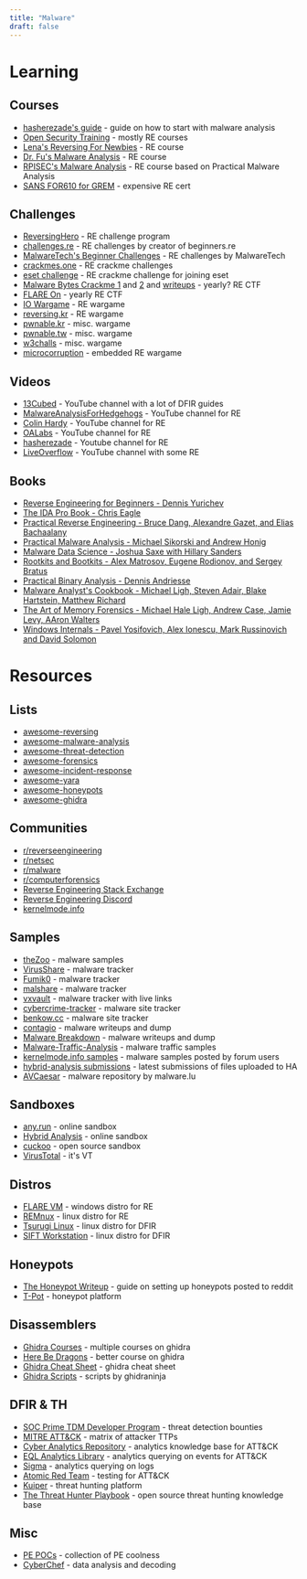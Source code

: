 ```yaml
---
title: "Malware"
draft: false
---
```


# Learning

## Courses
- [hasherezade's guide](https://hshrzd.wordpress.com/how-to-start/) - guide on how to start with malware analysis
- [Open Security Training](http://opensecuritytraining.info/Training.html) - mostly RE courses
- [Lena's Reversing For Newbies](https://tuts4you.com/e107_plugins/download/download.php?list.17) - RE course
- [Dr. Fu's Malware Analysis](http://fumalwareanalysis.blogspot.com/p/malware-analysis-tutorials-reverse.html) - RE course
- [RPISEC's Malware Analysis](https://github.com/RPISEC/Malware) - RE course based on Practical Malware Analysis
- [SANS FOR610 for GREM](https://www.sans.org/course/reverse-engineering-malware-malware-analysis-tools-techniques/Type/asc/all) - expensive RE cert

## Challenges
- [ReversingHero](https://www.reversinghero.com/) - RE challenge program
- [challenges.re](https://challenges.re/) - RE challenges by creator of beginners.re
- [MalwareTech's Beginner Challenges](https://www.malwaretech.com/beginner-malware-reversing-challenges) - RE challenges by MalwareTech
- [crackmes.one](https://crackmes.one/) - RE crackme challenges
- [eset challenge](https://join.eset.com/en/challenges/crack-me) - RE crackme challenge for joining eset
- [Malware Bytes Crackme 1](https://blog.malwarebytes.com/malwarebytes-news/2017/11/how-to-solve-the-malwarebytes-crackme-a-step-by-step-tutorial/) and [2](https://blog.malwarebytes.com/security-world/2018/04/malwarebytes-crackme-2-another-challenge/) and [writeups](https://blog.malwarebytes.com/malwarebytes-news/2018/05/malwarebytes-crackme-2-contest-summary/) - yearly? RE CTF
- [FLARE On](http://www.flare-on.com/) - yearly RE CTF
- [IO Wargame](https://io.netgarage.org/) - RE wargame
- [reversing.kr](http://reversing.kr/) - RE wargame
- [pwnable.kr](http://pwnable.kr/) - misc. wargame
- [pwnable.tw](https://pwnable.tw/) - misc. wargame
- [w3challs](https://w3challs.com/) - misc. wargame
- [microcorruption](https://microcorruption.com/login) - embedded RE wargame

## Videos
- [13Cubed](https://www.youtube.com/user/davisrichardg) - YouTube channel with a lot of DFIR guides
- [MalwareAnalysisForHedgehogs](https://www.youtube.com/channel/UCVFXrUwuWxNlm6UNZtBLJ-A) - YouTube channel for RE
- [Colin Hardy](https://www.youtube.com/channel/UCND1KVdVt8A580SjdaS4cZg) - YouTube channel for RE
- [OALabs](https://www.youtube.com/channel/UC--DwaiMV-jtO-6EvmKOnqg) - YouTube channel for RE
- [hasherezade](https://www.youtube.com/channel/UCNWVswPNgn5kutPNa5sprkg) - Youtube channel for RE
- [LiveOverflow](https://www.youtube.com/channel/UClcE-kVhqyiHCcjYwcpfj9w) - YouTube channel with some RE

## Books
- [Reverse Engineering for Beginners - Dennis Yurichev](https://beginners.re/)
- [The IDA Pro Book - Chris Eagle](https://nostarch.com/idapro2.htm)
- [Practical Reverse Engineering - Bruce Dang, Alexandre Gazet, and Elias Bachaalany](https://www.wiley.com/en-us/Practical+Reverse+Engineering%3A+x86%2C+x64%2C+ARM%2C+Windows+Kernel%2C+Reversing+Tools%2C+and+Obfuscation-p-9781118787311)
- [Practical Malware Analysis - Michael Sikorski and Andrew Honig](https://nostarch.com/malware)
- [Malware Data Science - Joshua Saxe with Hillary Sanders](https://nostarch.com/malwaredatascience)
- [Rootkits and Bootkits - Alex Matrosov, Eugene Rodionov, and Sergey Bratus](https://nostarch.com/rootkits)
- [Practical Binary Analysis - Dennis Andriesse](https://nostarch.com/binaryanalysis)
- [Malware Analyst's Cookbook - Michael Ligh, Steven Adair, Blake Hartstein, Matthew Richard](https://www.wiley.com/en-us/Malware+Analyst%27s+Cookbook+and+DVD%3A+Tools+and+Techniques+for+Fighting+Malicious+Code-p-9780470613030)
- [The Art of Memory Forensics - Michael Hale Ligh, Andrew Case, Jamie Levy, AAron Walters](https://www.wiley.com/en-us/The+Art+of+Memory+Forensics%3A+Detecting+Malware+and+Threats+in+Windows%2C+Linux%2C+and+Mac+Memory-p-9781118825099)
- [Windows Internals - Pavel Yosifovich, Alex Ionescu, Mark Russinovich and David Solomon](https://docs.microsoft.com/en-us/sysinternals/learn/windows-internals)


# Resources

## Lists
- [awesome-reversing](https://github.com/wtsxDev/reverse-engineering)
- [awesome-malware-analysis](https://github.com/rshipp/awesome-malware-analysis)
- [awesome-threat-detection](https://github.com/0x4D31/awesome-threat-detection)
- [awesome-forensics](https://github.com/Cugu/awesome-forensics)
- [awesome-incident-response](https://github.com/meirwah/awesome-incident-response)
- [awesome-yara](https://github.com/InQuest/awesome-yara)
- [awesome-honeypots](https://github.com/paralax/awesome-honeypots)
- [awesome-ghidra](https://github.com/AllsafeCyberSecurity/awesome-ghidra)

## Communities
- [r/reverseengineering](https://old.reddit.com/r/ReverseEngineering/)
- [r/netsec](https://old.reddit.com/r/netsec/)
- [r/malware](https://old.reddit.com/r/Malware/)
- [r/computerforensics](https://old.reddit.com/r/computerforensics/)
- [Reverse Engineering Stack Exchange](https://reverseengineering.stackexchange.com/)
- [Reverse Engineering Discord](https://discord.gg/weKN5wb)
- [kernelmode.info](https://www.kernelmode.info/forum/)

## Samples
- [theZoo](https://github.com/ytisf/theZoo) - malware samples
- [VirusShare](https://virusshare.com/) - malware tracker
- [Fumik0](https://tracker.fumik0.com/) - malware tracker
- [malshare](https://malshare.com/) - malware tracker
- [vxvault](http://vxvault.net/ViriList.php) - malware tracker with live links
- [cybercrime-tracker](http://cybercrime-tracker.net/) - malware site tracker
- [benkow.cc](http://benkow.cc/index.php) - malware site tracker
- [contagio](http://contagiodump.blogspot.com/) - malware writeups and dump
- [Malware Breakdown](https://malwarebreakdown.com/) - malware writeups and dump
- [Malware-Traffic-Analysis](https://malware-traffic-analysis.net/) - malware traffic samples
- [kernelmode.info samples](https://www.kernelmode.info/forum/viewforumf278.html) - malware samples posted by forum users
- [hybrid-analysis submissions](https://www.hybrid-analysis.com/submissions/sandbox/files) - latest submissions of files uploaded to HA
- [AVCaesar](https://avcaesar.malware.lu/) - malware repository by malware.lu

## Sandboxes
- [any.run](https://any.run/) - online sandbox
- [Hybrid Analysis](https://www.hybrid-analysis.com/) - online sandbox
- [cuckoo](https://cuckoosandbox.org/) - open source sandbox
- [VirusTotal](https://www.virustotal.com) - it's VT

## Distros
- [FLARE VM](https://github.com/fireeye/flare-vm) - windows distro for RE
- [REMnux](https://remnux.org/) - linux distro for RE
- [Tsurugi Linux](https://tsurugi-linux.org/) - linux distro for DFIR
- [SIFT Workstation](https://digital-forensics.sans.org/community/downloads) - linux distro for DFIR

## Honeypots
- [The Honeypot Writeup](https://old.reddit.com/r/homelab/comments/8o4rws/the_honeypot_writeup_what_they_are_why_you_would/) - guide on setting up honeypots posted to reddit
- [T-Pot](https://github.com/dtag-dev-sec/tpotce) - honeypot platform

## Disassemblers
- [Ghidra Courses](https://ghidra.re/online-courses/) - multiple courses on ghidra
- [Here Be Dragons](https://www.shogunlab.com/blog/2019/04/12/here-be-dragons-ghidra-0.html) - better course on ghidra
- [Ghidra Cheat Sheet](http://ghidra.re/CheatSheet.html) - ghidra cheat sheet
- [Ghidra Scripts](https://github.com/ghidraninja/ghidra_scripts) - scripts by ghidraninja

## DFIR & TH
- [SOC Prime TDM Developer Program](https://my.socprime.com/en/tdm-developers/) - threat detection bounties
- [MITRE ATT&CK](https://attack.mitre.org/) - matrix of attacker TTPs
- [Cyber Analytics Repository](https://car.mitre.org/) - analytics knowledge base for ATT&CK
- [EQL Analytics Library](https://eqllib.readthedocs.io/en/latest/index.html) - analytics querying on events for ATT&CK
- [Sigma](https://github.com/Neo23x0/sigma) - analytics querying on logs
- [Atomic Red Team](https://github.com/redcanaryco/atomic-red-team) - testing for ATT&CK
- [Kuiper](https://github.com/DFIRKuiper/Kuiper) - threat hunting platform
- [The Threat Hunter Playbook](https://github.com/hunters-forge/ThreatHunter-Playbook) - open source threat hunting knowledge base

## Misc
- [PE POCs](https://github.com/corkami/pocs/tree/master/PE) - collection of PE coolness
- [CyberChef](https://gchq.github.io/CyberChef/) - data analysis and decoding
